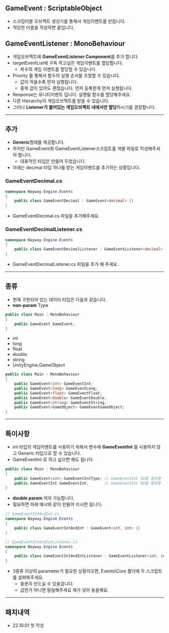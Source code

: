 ## GameEvent : ScriptableObject   
 * 스크립터블 오브젝트 생성기를 통해서 게임이벤트를 만듭니다.
 * 적당한 이름을 작성하면 끝입니다.
   
## GameEventListener : MonoBehaviour    
  
* 게임오브젝트에 **GameEventListener Component**를 추가 합니다.   
* targetEventList에 구독 하고싶은 게임이벤트를 할당합니다. 
    * 복수의 게임 이벤트를 할당할 수 있습니다.
* Priority 를 통해서 함수의 실행 순서를 조절할 수 있습니다.
  * 값이 작을수록 먼저 실행됩니다.
  * 중복 값이 있어도 괜찮습니다. 먼저 등록한게 먼저 실행됩니다.
* Response는 유니티이벤트 입니다. 실행될 함수를 할당해주세요.
* 다른 Hierarchy의 게임오브젝트를 받을 수 있습니다.    
* 그러나 **Listener가 붙어있는 게임오브젝트 내에서만 할당**하시기를 권장합니다.

- - - 
## **추가**
* **Generic**형태를 제공합니다.
* 하지만 GameEvent와 GameEventListener스크립트를 개별 파일로 작성해주셔야 합니다.
  * 대표적인 타입은 만들어 두었습니다.
* 아래는 decimal 타입 하나를 받는 게임이벤트를 추가하는 상황입니다.

### GameEventDecimal.cs
```C#
namespace Wayway.Engine.Events
{
    public class GameEventDecimal : GameEvent<decimal> {}
}
```
* GameEventDecimal.cs 파일을 추가해주세요.

### GameEventDecimalListener.cs
```C#
namespace Wayway.Engine.Events
{
    public class GameEventDecimalListener : GameEventListener<decimal> {}
}
```
* GameEventDecimalListener.cs 파일을 추가 해 주세요.

- - - 
## **종류**
* 현재 구현되어 있는 데이타 타입은 다음과 같습니다.
* **non-param** Type
```C#
public class Main : MonoBehaviour
{
    public GameEvent GameEvent;
}
```
* int
* long
* float
* double
* string
* UnityEngine.GameObject
```C#
public class Main : MonoBehaviour
{
    public GameEvent<int> GameEventInt;
    public GameEvent<long> GameEventLong;
    public GameEvent<float> GameEventFloat;
    public GameEvent<double> GameEventDouble;
    public GameEvent<string> GameEventString;
    public GameEvent<GameObject> GameEventGameObject;
}
```
- - -
## **특이사항**
* int 타입의 게임이벤트를 사용하기 위해서 변수에 **GameEventInt** 를 사용하지 않고 Generic 타입으로 할 수 있습니다.
* GameEventInt 로 하고 싶으면 해도 됩니다.
```C#
public class Main : MonoBehaviour
{
    public GameEvent<int> GameEventIntType; // GameEventInt SO를 할당할 수 있습니다.
    public GameEventInt GameEventInt;       // GameEventInt SO를 할당할 수 있습니다.
}
```
* **double param** 까지 가능합니다. 
* 필요하면 아래 예시와 같이 만들어 쓰시면 됩니다.
```C#
// GameEventIntAndInt.cs
namespace Wayway.Engine.Events
{
    public class GameEventIntAndInt : GameEvent<int, int> {}
}

// GameEventIntAndIntListener.cs
namespace Wayway.Engine.Events
{
    public class GameEventIntAndIntListener : GameEventListener<int, int> {}
}

```

* 3종류 이상의 parameter가 필요한 상황이오면, Events\Core 폴더에 두 스크립트를 살펴봐주세요.
  * 충분히 만드실 수 있을겁니다.
  * 급한거 아니면 말씀해주세요 제가 넣어 놓을께요.

- - - 
## **패치내역**
* 22.10.01 첫 작성
